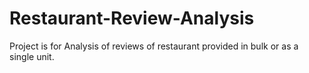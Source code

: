 # Restaurant-Review-Analysis
Project is for Analysis of reviews of restaurant provided in bulk or as a single unit.
